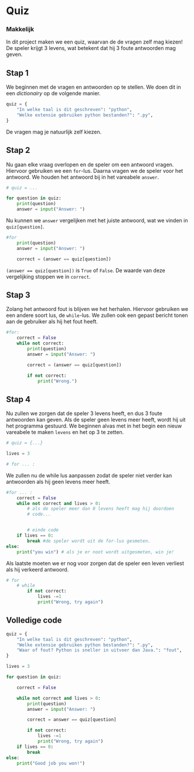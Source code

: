 # Quiz

### Makkelijk

In dit project maken we een quiz, waarvan de de vragen zelf mag kiezen! De speler krijgt 3 levens, wat betekent dat hij 3 foute antwoorden mag geven.

## Stap 1

We beginnen met de vragen en antwoorden op te stellen. We doen dit in een _dictionairy_ op de volgende manier.

```python
quiz = {
    "In welke taal is dit geschreven": "python",
    "Welke extensie gebruiken python bestanden?": ".py",
}
```

De vragen mag je natuurlijk zelf kiezen.

## Stap 2

Nu gaan elke vraag overlopen en de speler om een antwoord vragen. Hiervoor gebruiken we een `for`-lus. Daarna vragen we de speler voor het antwoord. We houden het antwoord bij in het vareabele `answer`.

```python
# quiz = ...

for question in quiz:
    print(question)
    answer = input("Answer: ")
```

Nu kunnen we `answer` vergelijken met het juiste antwoord, wat we vinden in `quiz[question]`.

```python
#for
    print(question)
    answer = input("Answer: ")

    correct = (answer == quiz[question])
```

`(answer == quiz[question])` is `True` of `False`. De waarde van deze vergelijking stoppen we in `correct`.

## Stap 3

Zolang het antwoord fout is blijven we het herhalen. Hiervoor gebruiken we een andere soort lus, de `while`-lus. We zullen ook een gepast bericht tonen aan de gebruiker als hij het fout heeft.

```python
#for:
    correct = False
    while not correct:
        print(question)
        answer = input("Answer: ")

        correct = (answer == quiz[question])

        if not correct:
            print("Wrong.")
```

## Stap 4

Nu zullen we zorgen dat de speler 3 levens heeft, en dus 3 foute antwoorden kan geven. Als de speler geen levens meer heeft, wordt hij uit het programma gestuurd. We beginnen alvas met in het begin een nieuw vareabele te maken `levens` en het op 3 te zetten.

```python
# quiz = {...}

lives = 3

# for ... :
```

We zullen nu de while lus aanpassen zodat de speler niet verder kan antwoorden als hij geen levens meer heeft.

```python
#for ... :
    correct = False
    while not correct and lives > 0:
        # als de speler meer dan 0 levens heeft mag hij doordoen
        # code...


        # einde code
    if lives == 0:
        break #de speler wordt uit de for-lus gesmeten.
else:
    print("you win") # als je er noot wordt uitgesmeten, win je!
```

Als laatste moeten we er nog voor zorgen dat de speler een leven verliest als hij verkeerd antwoord.

```python
# for
    # while
        if not correct:
            lives -=1
            print("Wrong, try again")
```

## Volledige code

```python
quiz = {
    "In welke taal is dit geschreven": "python",
    "Welke extensie gebruiken python bestanden?": ".py",
    "Waar of fout? Python is sneller in uitvoer dan Java.": "fout",
}

lives = 3

for question in quiz:

    correct = False

    while not correct and lives > 0:
        print(question)
        answer = input("Answer: ")

        correct = answer == quiz[question]

        if not correct:
            lives -=1
            print("Wrong, try again")
    if lives == 0:
        break
else:
    print("Good job you won!")
```
